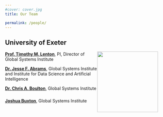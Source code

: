 ```yaml
---
#cover: cover.jpg
title: Our Team

permalink: /people/
---
```


## University of Exeter
<img style="float: right" src="../images/umd_logo.png" height="200">

[**Prof. Timothy M. Lenton**](https://geography.exeter.ac.uk/staff/?web_id=Timothy_Lenton), PI, Director of Global Systems Institute <a href="https://scholar.google.com/citations?user=DiCOJ64AAAAJ" title="Tim Lenton Google Scholar"><img src="https://upload.wikimedia.org/wikipedia/commons/c/c7/Google_Scholar_logo.svg" width="10px"></a> <a href="https://en.wikipedia.org/wiki/Tim_Lenton" title="Tim Leton Wikipedia"><img src="https://upload.wikimedia.org/wikipedia/commons/4/46/Wikipedia-W-visual-balanced.svg" width="10px"></a>


[**Dr. Jesse F. Abrams**](https://emps.exeter.ac.uk/mathematics/staff/ja610), Global Systems Institute and Institute for Data Science and Artificial Intelligence <a href="https://scholar.google.com/citations?user=xfdhu8MAAAAJ" title="Jesse Abrams Google Scholar"><img src="https://upload.wikimedia.org/wikipedia/commons/c/c7/Google_Scholar_logo.svg" width="10px"></a> 

[**Dr. Chris A. Boulton**](http://geography.exeter.ac.uk/staff/index.php?web_id=Chris_Boulton), Global Systems Institute <a href="https://scholar.google.com/citations?user=McjrWr0AAAAJ" title="Chris Boulton Google Scholar"><img src="https://upload.wikimedia.org/wikipedia/commons/c/c7/Google_Scholar_logo.svg" width="10px"></a> 

[**Joshua Buxton**](http://geography.exeter.ac.uk/staff/index.php?web_id=Joshua_Buxton), Global Systems Institute 
